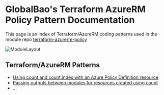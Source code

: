 # GlobalBao's Terraform AzureRM Policy Pattern Documentation

This page is an index of Terraform/AzureRM coding patterns used in the module repo [terraform-azurerm-policy](https://github.com/globalbao/terraform-azurerm-policy/)

![ModuleLayout](https://github.com/globalbao/terraform-azurerm-policy/blob/master/images/terraform-azurepolicy-modulelayout.png?raw=true)

## Terraform/AzureRM Patterns
* [Using count and count.index with an Azure Policy Definition resource](https://globalbao.github.io/terraform-azurerm-policy/pattern-using-count)
* [Passing outputs between modules for resources created using count](https://globalbao.github.io/terraform-azurerm-policy/pattern-passing-outputs-between-modules)
* ...

